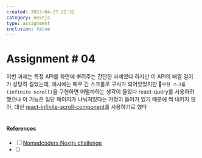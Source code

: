```yaml
---
created: 2023-04-27 22:32
category: nextjs
type: assignment
inclusion: false
---
```


# Assignment # 04
이번 과제는 특정 API를 화면에 뿌려주는 간단한 과제였다
하지만 이 API의 배열 길이가 상당히 길었는데, 예시에는 매우 긴 스크롤로 구사가 되어있었지만
`무한 스크롤(infinite scroll)`을 구현하면 어떨까하는 생각이 들었다
react-query를 사용하려 했으나 이 기능은 일단 페이지가 나눠져있다는 가정이 들어가 있기 때문에 썩 내키지 않아, 대신 [react-infinite-scroll-component](https://github.com/ankeetmaini/react-infinite-scroll-component#readme)를 사용하기로 했다

# 






#### References
- [ ] [Nomadcoders Nextjs challenge](https://nomadcoders.co/carrot-challenge)
- [ ] 